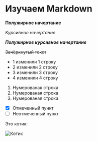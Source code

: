 # Изучаем Markdown

**Полужирное начертаниe**

*Курсивное начертание*

***Полужирное курсивное начертание***

~~Зачёркнутый текст~~

* 1 изменили 1 строку
* 2 изменили 2 строку
* 3 изменили 3 строку
* 4 изменили 4 строку

1. Нумерованая строка
2. Нумерованая строка
3. Нумерованая строка

- [x] Отмеченный пункт
- [ ] Неотмеченный пункт

Это котик:

![Котик](Cat.jpg)


